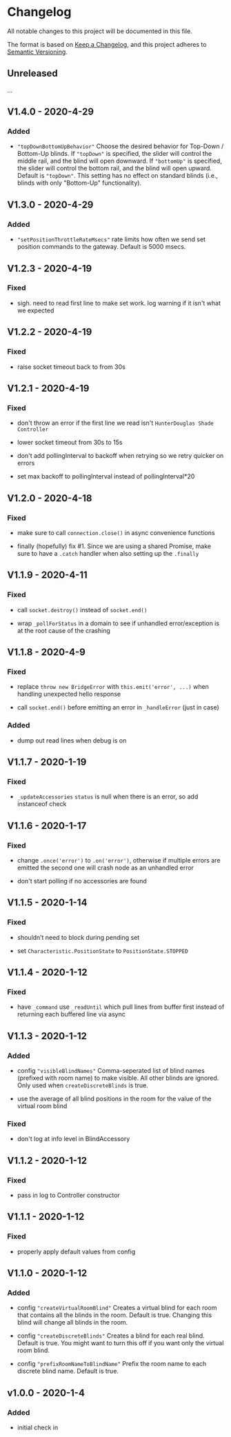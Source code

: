 # Changelog

All notable changes to this project will be documented in this file.

The format is based on [Keep a Changelog](https://keepachangelog.com/en/1.0.0/),
and this project adheres to [Semantic Versioning](https://semver.org/spec/v2.0.0.html).

## Unreleased

...

## V1.4.0 - 2020-4-29

### Added

- `"topDownBottomUpBehavior"` Choose the desired behavior for Top-Down / Bottom-Up blinds. If `"topDown"` is specified, the slider will control the middle rail, and the blind will open downward. If `"bottomUp"` is specified, the slider will control the bottom rail, and the blind will open upward. Default is `"topDown"`. This setting has no effect on standard blinds (i.e., blinds with only "Bottom-Up" functionality).

## V1.3.0 - 2020-4-29

### Added

- `"setPositionThrottleRateMsecs"` rate limits how often we send set position commands to the gateway. Default is 5000 msecs.

## V1.2.3 - 2020-4-19

### Fixed

- sigh. need to read first line to make set work. log warning if it isn't what we expected

## V1.2.2 - 2020-4-19

### Fixed

- raise socket timeout back to from 30s

## V1.2.1 - 2020-4-19

### Fixed

- don't throw an error if the first line we read isn't `HunterDouglas Shade Controller`

- lower socket timeout from 30s to 15s

- don't add pollingInterval to backoff when retrying so we retry quicker on errors

- set max backoff to pollingInterval instead of pollingInterval\*20

## V1.2.0 - 2020-4-18

### Fixed

- make sure to call `connection.close()` in async convenience functions

- finally (hopefully) fix #1. Since we are using a shared Promise, make sure to have a `.catch` handler when also setting up the `.finally`

## V1.1.9 - 2020-4-11

### Fixed

- call `socket.destroy()` instead of `socket.end()`

- wrap `_pollForStatus` in a domain to see if unhandled error/exception is at the root cause of the crashing

## V1.1.8 - 2020-4-9

### Fixed

- replace `throw new BridgeError` with `this.emit('error', ...)` when handling unexpected hello response

- call `socket.end()` before emitting an error in `_handleError` (just in case)

### Added

- dump out read lines when debug is on

## V1.1.7 - 2020-1-19

### Fixed

- `_updateAccessories` `status` is null when there is an error, so add instanceof check

## V1.1.6 - 2020-1-17

### Fixed

- change `.once('error')` to `.on('error')`, otherwise if multiple errors are emitted the second one will crash node as an unhandled error

- don't start polling if no accessories are found

## V1.1.5 - 2020-1-14

### Fixed

- shouldn’t need to block during pending set

- set `Characteristic.PositionState` to `PositionState.STOPPED`

## V1.1.4 - 2020-1-12

### Fixed

- have `_command` use `_readUntil` which pull lines from buffer first instead of returning each buffered line via async

## V1.1.3 - 2020-1-12

### Added

- config `"visibleBlindNames"` Comma-seperated list of blind names (prefixed with room name) to make visible. All other blinds are ignored. Only used when `createDiscreteBlinds` is true.

- use the average of all blind positions in the room for the value of the virtual room
  blind

### Fixed

- don't log at info level in BlindAccessory

## V1.1.2 - 2020-1-12

### Fixed

- pass in log to Controller constructor

## V1.1.1 - 2020-1-12

### Fixed

- properly apply default values from config

## V1.1.0 - 2020-1-12

### Added

- config `"createVirtualRoomBlind"` Creates a virtual blind for each room that contains all the blinds in the room. Default is true. Changing this blind will change all blinds in the room.

- config `"createDiscreteBlinds"` Creates a blind for each real blind. Default is true. You might want to turn this off if you want only the virtual room blind.

- config `"prefixRoomNameToBlindName"` Prefix the room name to each discrete blind name. Default is true.

## v1.0.0 - 2020-1-4

### Added

- initial check in
